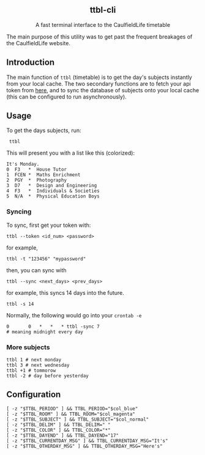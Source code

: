 <h2 align="center">ttbl-cli</h2>
<p align="center"> A fast terminal interface to the CaulfieldLife timetable</p>

The main purpose of this utility was to get past the frequent breakages of the CaulfieldLife website.

## Introduction
The main function of `ttbl` (timetable) is to get the day's subjects instantly from your local cache. The two secondary functions are to fetch your api token from [here](https://caulfieldsync-docs.vercel.app/developers/token), and to sync the database of subjects onto your local cache (this can be configured to run asynchronously).

## Usage
To get the days subjects, run:

	 ttbl

This will present you with a list like this (colorized):

	It's Monday.
	0  F3	*  House Tutor
	1  FCEN	*  Maths Enrichment
	2  PGY	*  Photography
	3  D7	*  Design and Engineering
	4  F3	*  Individuals & Societies
	5  N/A	*  Physical Education Boys

### Syncing

To sync, first get your token with:

	ttbl --token <id_num> <password>

for example,

	ttbl -t "123456" "mypassword"

then, you can sync with

	ttbl --sync <next_days> <prev_days>

for example, this syncs 14 days into the future.

	ttbl -s 14

Normally, the following would go into your `crontab -e`

	0		0 	* 	* 	* ttbl -sync 7
	# meaning midnight every day

### More subjects

	ttbl 1 # next monday
	ttbl 3 # next wednesday
	ttbl +1 # tommorow
	ttbl -2 # day before yesterday

## Configuration

	[ -z "$TTBL_PERIOD" ] && TTBL_PERIOD="$col_blue"
	[ -z "$TTBL_ROOM" ] && TTBL_ROOM="$col_magenta"
	[ -z "$TTBL_SUBJECT" ] && TTBL_SUBJECT="$col_normal"
	[ -z "$TTBL_DELIM" ] && TTBL_DELIM=" "
	[ -z "$TTBL_COLOR" ] && TTBL_COLOR="*"
	[ -z "$TTBL_DAYEND" ] && TTBL_DAYEND="17"
	[ -z "$TTBL_CURRENTDAY_MSG" ] && TTBL_CURRENTDAY_MSG="It's"
	[ -z "$TTBL_OTHERDAY_MSG" ] && TTBL_OTHERDAY_MSG="Here's"
